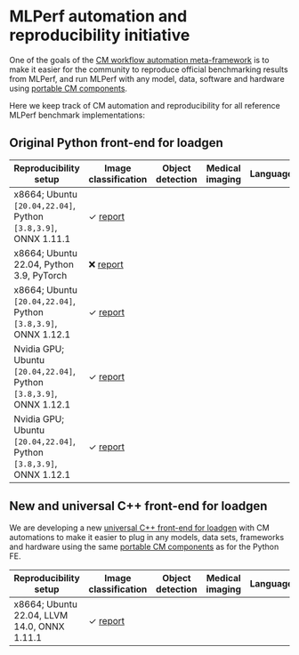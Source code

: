 # MLPerf automation and reproducibility initiative

One of the goals of the [CM workflow automation meta-framework](https://github.com/mlcommons/ck) 
is to make it easier for the community to reproduce official benchmarking results from MLPerf, 
and run MLPerf with any model, data, software and hardware using 
[portable CM components](https://github.com/mlcommons/ck/tree/master/cm-mlops/script).

Here we keep track of CM automation and reproducibility for all reference MLPerf benchmark implementations:

## Original Python front-end for loadgen


Reproducibility setup | Image classification | Object detection | Medical imaging | Language | Recommendation | Speech |
--- | --- | --- | --- | --- | --- | --- |
x8664; Ubuntu `[20.04,22.04]`, Python `[3.8,3.9]`, ONNX 1.11.1 | &#10003; [report](reproducibility-report--image-classification--f28ae623c84049dd.md) | | | | | |
x8664; Ubuntu 22.04, Python 3.9, PyTorch | &#10060; [report](reproducibility-report--image-classification--0ff2cc95fc1a4f19.md) | | | | | |
x8664; Ubuntu `[20.04,22.04]`, Python `[3.8,3.9]`, ONNX 1.12.1 | &#10003; [report](reproducibility-report--object-detection.md) | | | | | |
Nvidia GPU; Ubuntu `[20.04,22.04]`, Python `[3.8,3.9]`, ONNX 1.12.1 | &#10003; [report](reproducibility-report--object-detection.md) | | | | | |
Nvidia GPU; Ubuntu `[20.04,22.04]`, Python `[3.8,3.9]`, ONNX 1.12.1 | &#10003; [report](reproducibility-report--bert.md) | | | | | |


## New and universal C++ front-end for loadgen

We are developing a new [universal C++ front-end for loadgen](https://github.com/mlcommons/ck/blob/master/docs/mlperf-automation-cm/reproducibility.md#original-python-front-end-for-loadgen) 
with CM automations to make it easier to plug in any models, data sets, frameworks and hardware 
using the same [portable CM components](https://github.com/mlcommons/ck/tree/master/cm-mlops/script)
as for the Python FE.

Reproducibility setup | Image classification | Object detection | Medical imaging | Language | Recommendation | Speech |
--- | --- | --- | --- | --- | --- | --- |
x8664; Ubuntu 22.04, LLVM 14.0, ONNX 1.11.1 | &#10003; [report](reproducibility-report--image-classification--78ac1dc6120f4421.md) | | | | | |

